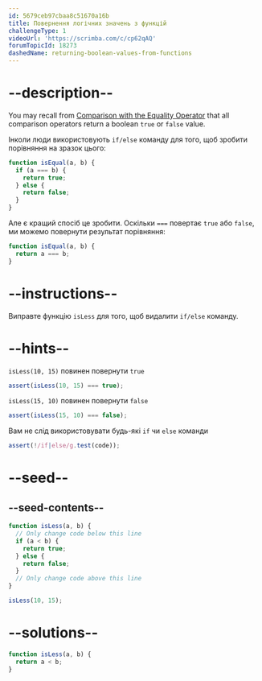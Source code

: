 ```yaml
---
id: 5679ceb97cbaa8c51670a16b
title: Повернення логічних значень з функцій
challengeType: 1
videoUrl: 'https://scrimba.com/c/cp62qAQ'
forumTopicId: 18273
dashedName: returning-boolean-values-from-functions
---
```


# --description--

You may recall from <a href="https://platform-ui.topcoder.com/learn/javascript-algorithms-and-data-structures/basic-javascript/comparison-with-the-equality-operator" target="_blank" rel="noopener noreferrer nofollow">Comparison with the Equality Operator</a> that all comparison operators return a boolean `true` or `false` value.

Інколи люди використовують `if/else` команду для того, щоб зробити порівняння на зразок цього:

```js
function isEqual(a, b) {
  if (a === b) {
    return true;
  } else {
    return false;
  }
}
```

Але є кращий спосіб це зробити. Оскільки `===` повертає `true` або `false`, ми можемо повернути результат порівняння:

```js
function isEqual(a, b) {
  return a === b;
}
```

# --instructions--

Виправте функцію `isLess` для того, щоб видалити `if/else` команду.

# --hints--

`isLess(10, 15)` повинен повернути `true`

```js
assert(isLess(10, 15) === true);
```

`isLess(15, 10)` повинен повернути `false`

```js
assert(isLess(15, 10) === false);
```

Вам не слід використовувати будь-які `if` чи `else` команди

```js
assert(!/if|else/g.test(code));
```

# --seed--

## --seed-contents--

```js
function isLess(a, b) {
  // Only change code below this line
  if (a < b) {
    return true;
  } else {
    return false;
  }
  // Only change code above this line
}

isLess(10, 15);
```

# --solutions--

```js
function isLess(a, b) {
  return a < b;
}
```
